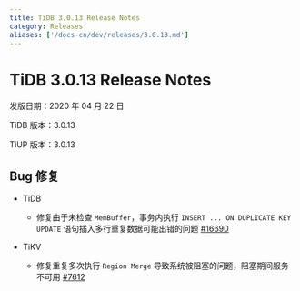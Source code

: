 ```yaml
---
title: TiDB 3.0.13 Release Notes
category: Releases
aliases: ['/docs-cn/dev/releases/3.0.13.md']
---
```


# TiDB 3.0.13 Release Notes

发版日期：2020 年 04 月 22 日

TiDB 版本：3.0.13

TiUP 版本：3.0.13

## Bug 修复

+ TiDB

    - 修复由于未检查 `MemBuffer`，事务内执行 `INSERT ... ON DUPLICATE KEY UPDATE` 语句插入多行重复数据可能出错的问题 [#16690](https://github.com/pingcap/tidb/pull/16690)

+ TiKV

    - 修复重复多次执行 `Region Merge` 导致系统被阻塞的问题，阻塞期间服务不可用 [#7612](https://github.com/tikv/tikv/pull/7612)
